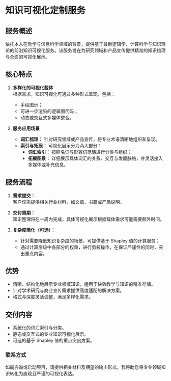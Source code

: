 # 知识可视化定制服务

## 服务概述

依托本人在哲学与信息科学领域的背景，提供基于最新逻辑学、计算科学与知识理论的前沿知识可视化服务。该服务旨在为研究领域和产品宣传提供精准的知识梳理与全面的可视化展示。

## 核心特点

1. **多样化的可视化载体**  
   根据需求，知识可视化可通过多种形式呈现，包括：
   - 手绘图示；  
   - 可进一步渲染的逻辑图代码；  
   - 动态或交互式多媒体整合。  

2. **服务应用场景**  
   - **词汇梳理：** 针对研究领域或产品宣传，将专业术语清晰地组织和呈现。  
   - **索引与拓展：** 可视化展示分为两大部分：  
     - **词汇索引：** 按照名词与形容词范畴进行分类与组织；  
     - **拓展图景：** 详细展示具体词汇的关系、交互与发展脉络，并灵活接入多媒体或补充信息。

## 服务流程

1. **需求提交：**  
   客户仅需提供相关行业材料，如文章、书籍或产品说明。  

2. **交付周期：**  
   知识整理将在一周内完成，具体可视化展示根据载体需求可能需要额外时间。

3. **复杂度简化（可选）：**  
   - 针对需要降低知识复杂度的场景，可提供基于 Shapley 值的计算服务；  
   - 通过计算层级中各部分的权重，进行剪枝操作，在保证严谨性的同时，突出重点内容。

## 优势

- 清晰、结构化地展示专业领域知识，适用于快效教学与知识的精准存储。  
- 针对学术研究与商业宣传需求提供高度适配的解决方案。  
- 格式与深度灵活调整，满足多样化需求。  

## 交付内容

- 系统化的词汇索引与分类。  
- 静态或交互式的专业知识可视化展示。  
- 可选的基于 Shapley 值的重点突出方案。  

### 联系方式

如需咨询或启动项目，请提供相关材料及期望的输出形式。我将助您将专业领域知识转化为直观且严谨的可视化表达。

